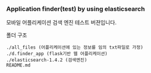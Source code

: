 ### Application finder(test) by using elasticsearch

모바일 어플리케이션 검색 엔진 테스트 버젼입니다.

폴더 구조

	./all_files (어플리케이션에 있는 정보를 임의 txt파일로 가정)
	./d.finder_app (flask기반 웹 어플리케이션)
	./elasticsearch-1.4.2 (검색엔진)
	README.md
	
	